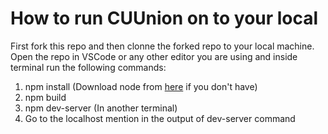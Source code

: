 # How to run CUUnion on to your local

First fork this repo and then clonne the forked repo to your local machine. 
Open the repo in VSCode or any other editor you are using and inside terminal run the following commands:
1. npm install (Download node from [here](https://nodejs.org/en/) if you don't have)
2. npm build
3. npm dev-server (In another terminal)
4. Go to the localhost mention in the output of dev-server command
